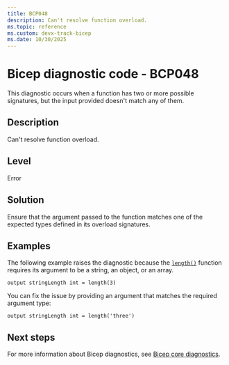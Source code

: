 ```yaml
---
title: BCP048
description: Can't resolve function overload.
ms.topic: reference
ms.custom: devx-track-bicep
ms.date: 10/30/2025
---
```


# Bicep diagnostic code - BCP048

This diagnostic occurs when a function has two or more possible signatures, but the input provided doesn't match any of them.

## Description

Can't resolve function overload.

## Level

Error

## Solution

Ensure that the argument passed to the function matches one of the expected types defined in its overload signatures.

## Examples

The following example raises the diagnostic because the [`length()`](../bicep-functions-string.md#contains) function requires its argument to be a string, an object, or an array.

```bicep
output stringLength int = length(3)
```

You can fix the issue by providing an argument that matches the required argument type:

```bicep
output stringLength int = length('three')
```

## Next steps

For more information about Bicep diagnostics, see [Bicep core diagnostics](../bicep-core-diagnostics.md).
